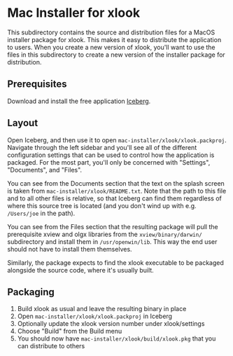 # Mac Installer for xlook

This subdirectory contains the source and distribution files for a MacOS
installer package for xlook. This makes it easy to distribute the application
to users. When you create a new version of xlook, you'll want to use the files
in this subdirectory to create a new version of the installer package for
distribution.

## Prerequisites

Download and install the free application 
[Iceberg](http://s.sudre.free.fr/Software/Iceberg.html).

## Layout

Open Iceberg, and then use it to open `mac-installer/xlook/xlook.packproj`.
Navigate through the left sidebar and you'll see all of the different
configuration settings that can be used to control how the application is
packaged. For the most part, you'll only be concerned with "Settings",
"Documents", and "Files".

You can see from the Documents section that the text on the splash screen is
taken from `mac-installer/xlook/README.txt`. Note that the path to this file
and to all other files is relative, so that Iceberg can find them regardless
of where this source tree is located (and you don't wind up with e.g.
`/Users/joe` in the path).

You can see from the Files section that the resulting package will pull the
prerequisite xview and olgx libraries from the `xview/binary/darwin/`
subdirectory and install them in `/usr/openwin/lib`. This way the end user
should not have to install them themselves.

Similarly, the package expects to find the xlook executable to be packaged
alongside the source code, where it's usually built.

## Packaging

1. Build xlook as usual and leave the resulting binary in place
2. Open `mac-installer/xlook/xlook.packproj` in Iceberg
3. Optionally update the xlook version number under xlook/settings
4. Choose "Build" from the Build menu
5. You should now have `mac-installer/xlook/build/xlook.pkg` that you can 
   distribute to others
